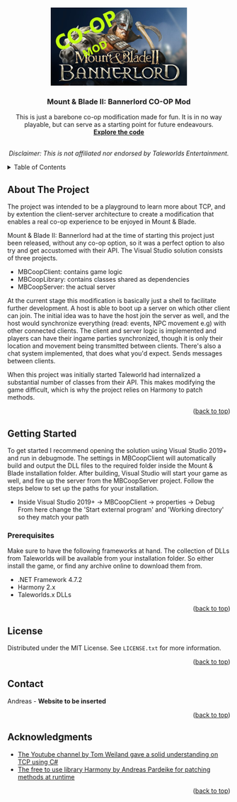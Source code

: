 <a name="readme-top"></a>
<!-- PROJECT LOGO -->
<br />
<div align="center">
  <a href="https://github.com/Andreas1331/MBCoop">
    <img src="images/mb_logo.jpg" alt="Logo" width="308" height="176">
  </a>

<h3 align="center">Mount & Blade II: Bannerlord CO-OP Mod</h3>

  <p align="center">
    This is just a barebone co-op modification made for fun. It is in no way playable, but can serve as a starting point for future endeavours.
    <br />
    <a href="https://github.com/Andreas1331/MBCoop/tree/master/MBCoopMod"><strong>Explore the code</strong></a>
    <br />
    <br />
    <p><i>Disclaimer: This is not affiliated nor endorsed by Taleworlds Entertainment.</i></p>
  </p>
</div>

<!-- TABLE OF CONTENTS -->
<details>
  <summary>Table of Contents</summary>
  <ol>
    <li><a href="#about-the-project">About The Project</a></li>
    <li>
      <a href="#getting-started">Getting Started</a>
      <ul>
        <li><a href="#prerequisites">Prerequisites</a></li>
      </ul>
    </li>
    <li><a href="#license">License</a></li>
    <li><a href="#contact">Contact</a></li>
  </ol>
</details>


<!-- ABOUT THE PROJECT -->
## About The Project

The project was intended to be a playground to learn more about TCP, and by extention the client-server architecture to create a modification that enables a real co-op experience to be enjoyed in Mount & Blade. 

Mount & Blade II: Bannerlord had at the time of starting this project just been released, without any co-op option, so it was a perfect option to also try and get accustomed with their API. The Visual Studio solution consists of three projects.
* MBCoopClient: contains game logic
* MBCoopLibrary: contains classes shared as dependencies
* MBCoopServer: the actual server

At the current stage this modification is basically just a shell to facilitate further development. A host is able to boot up a server on which other client can join. The initial idea was to have the host join the server as well, and the host would synchronize everything (read: events, NPC movement e.g) with other connected clients. The client and server logic is implemented and players can have their ingame parties synchronized, though it is only their location and movement being transmitted between clients. There's also a chat system implemented, that does what you'd expect. Sends messages between clients.

When this project was initially started Taleworld had internalized a substantial number of classes from their API. This makes modifying the game difficult, which is why the project relies on Harmony to patch methods.

<p align="right">(<a href="#readme-top">back to top</a>)</p>


<!-- GETTING STARTED -->
## Getting Started

To get started I recommend opening the solution using Visual Studio 2019+ and run in debugmode. The settings in MBCoopClient will automatically build and output the DLL files to the required folder inside the Mount & Blade installation folder. After building, Visual Studio will start your game as well, and fire up the server from the MBCoopServer project. 
Follow the steps below to set up the paths for your installation.
* Inside Visual Studio 2019+ -> MBCoopClient -> properties -> Debug <br>From here change the 'Start external program' and 'Working directory' so they match your path

### Prerequisites

Make sure to have the following frameworks at hand. The collection of DLLs from Taleworlds will be available from your installation folder. So either install the game, or find any archive online to download them from.
* .NET Framework 4.7.2
* Harmony 2.x
* Taleworlds.x DLLs

<p align="right">(<a href="#readme-top">back to top</a>)</p>


<!-- LICENSE -->
## License

Distributed under the MIT License. See `LICENSE.txt` for more information.

<p align="right">(<a href="#readme-top">back to top</a>)</p>


<!-- CONTACT -->
## Contact

Andreas  - **Website to be inserted**

<p align="right">(<a href="#readme-top">back to top</a>)</p>


<!-- ACKNOWLEDGMENTS -->
## Acknowledgments

* [The Youtube channel by Tom Weiland gave a solid understanding on TCP using C#](https://www.youtube.com/c/TomWeiland)
* [The free to use library Harmony by Andreas Pardeike for patching methods at runtime](https://harmony.pardeike.net/)

<p align="right">(<a href="#readme-top">back to top</a>)</p>
